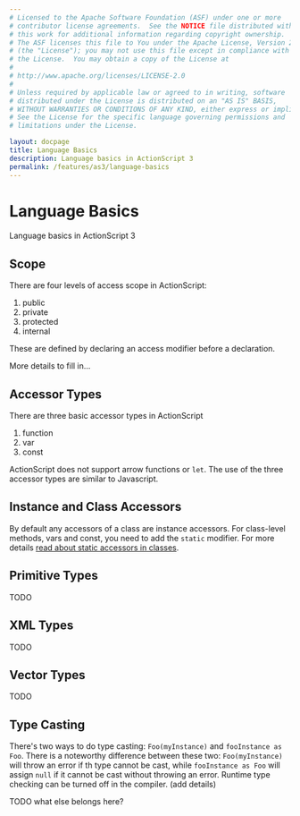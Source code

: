 ```yaml
---
# Licensed to the Apache Software Foundation (ASF) under one or more
# contributor license agreements.  See the NOTICE file distributed with
# this work for additional information regarding copyright ownership.
# The ASF licenses this file to You under the Apache License, Version 2.0
# (the "License"); you may not use this file except in compliance with
# the License.  You may obtain a copy of the License at
# 
# http://www.apache.org/licenses/LICENSE-2.0
# 
# Unless required by applicable law or agreed to in writing, software
# distributed under the License is distributed on an "AS IS" BASIS,
# WITHOUT WARRANTIES OR CONDITIONS OF ANY KIND, either express or implied.
# See the License for the specific language governing permissions and
# limitations under the License.

layout: docpage
title: Language Basics
description: Language basics in ActionScript 3
permalink: /features/as3/language-basics
---
```


# Language Basics

Language basics in ActionScript 3

## Scope

There are four levels of access scope in ActionScript:
1. public
2. private
3. protected
4. internal

These are defined by declaring an access modifier before a declaration.

More details to fill in...

## Accessor Types
There are three basic accessor types in ActionScript
1. function
2. var
3. const

ActionScript does not support arrow functions or `let`. The use of the three accessor types are similar to Javascript.

## Instance and Class Accessors
By default any accessors of a class are instance accessors. For class-level methods, vars and const, you need to add the `static` modifier. For more details [read about static accessors in classes](features/as3/classes-and-functions#static-accessors).

## Primitive Types
TODO

## XML Types
TODO

## Vector Types
TODO

## Type Casting
There's two ways to do type casting: `Foo(myInstance)` and `fooInstance as Foo`. There is a noteworthy difference between these two: `Foo(myInstance)` will throw an error if th type cannot be cast, while `fooInstance as Foo` will assign `null` if it cannot be cast without throwing an error. Runtime type checking can be turned off in the compiler. (add details)

TODO what else belongs here?
